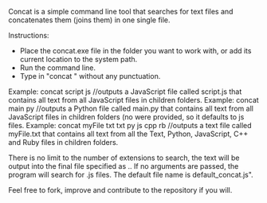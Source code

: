 Concat is a simple command line tool that searches for text files and concatenates them (joins them) in one single file.

Instructions:

- Place the concat.exe file in the folder you want to work with, or add its current location to the system path.
- Run the command line.
- Type in "concat <file name> <target extension> <extensions to search>" without any punctuation.

Example: concat script js //outputs a JavaScript file called script.js that contains all text from all JavaScript files in children folders.
Example: concat main py //outputs a Python file called main.py that contains all text from all JavaScript files in children folders (no <extensions to search> were provided, so it defaults to js files.
Example: concat myFile txt txt py js cpp rb //outputs a text file called myFile.txt that contains all text from all the Text, Python, JavaScript, C++ and Ruby files in children folders.

There is no limit to the number of extensions to search, the text will be output into the final file specified as <filename>.<target extension>.
If no arguments are passed, the program will search for .js files. The default file name is default_concat.js".

Feel free to fork, improve and contribute to the repository if you will.
